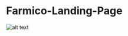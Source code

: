 # Farmico-Landing-Page
![alt text](https://i.ibb.co/NTgC9gs/Screenshot-from-2023-08-30-16-36-53.png)
